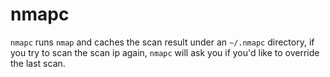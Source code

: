 # nmapc
`nmapc` runs `nmap` and caches the scan result under an `~/.nmapc` directory, if you try to scan the scan ip again, `nmapc` will ask you if you'd like to override the last scan.
